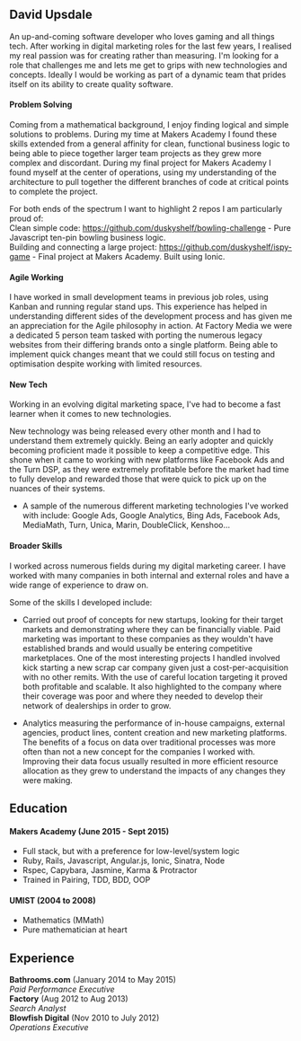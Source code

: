  ## David Upsdale

An up-and-coming software developer who loves gaming and all things tech. After working in digital marketing roles for the last few years, I realised my real passion was for creating rather than measuring. I'm looking for a role that challenges me and lets me get to grips with new technologies and concepts. Ideally I would be working as part of a dynamic team that prides itself on its ability to create quality software.


#### Problem Solving

Coming from a mathematical background, I enjoy finding logical and simple solutions to problems. During my time at Makers Academy I found these skills extended from a general affinity for clean, functional business logic to being able to piece together larger team projects as they grew more complex and discordant. During my final project for Makers Academy I found myself at the center of operations, using my understanding of the architecture to pull together the different branches of code at critical points to complete the project.

For both ends of the spectrum I want to highlight 2 repos I am particularly proud of:  
Clean simple code: https://github.com/duskyshelf/bowling-challenge - Pure Javascript ten-pin bowling business logic.  
Building and connecting a large project: https://github.com/duskyshelf/ispy-game - Final project at Makers Academy. Built using Ionic.  

#### Agile Working

I have worked in small development teams in previous job roles, using Kanban and running regular stand ups. This experience has helped in understanding different sides of the development process and has given me an appreciation for the Agile philosophy in action. At Factory Media we were a dedicated 5 person team tasked with porting the numerous legacy websites from their differing brands onto a single platform. Being able to implement quick changes meant that we could still focus on testing and optimisation despite working with limited resources.

#### New Tech

Working in an evolving digital marketing space, I've had to become a fast learner when it comes to new technologies.

New technology was being released every other month and I had to understand them extremely quickly. Being an early adopter and quickly becoming proficient made it possible to keep a competitive edge. This shone when it came to working with new platforms like Facebook Ads and the Turn DSP, as they were extremely profitable before the market had time to fully develop and rewarded those that were quick to pick up on the nuances of their systems.

- A sample of the numerous different marketing technologies I've worked with include: Google Ads, Google Analytics,
  Bing Ads, Facebook Ads, MediaMath, Turn, Unica, Marin, DoubleClick, Kenshoo...  

#### Broader Skills

I worked across numerous fields during my digital marketing career. I have worked with many companies in both internal and external roles and have a wide range of experience to draw on.

Some of the skills I developed include:
- Carried out proof of concepts for new startups, looking for their target markets and demonstrating where they can be financially viable. Paid marketing was important to these companies as they wouldn't have established brands and would usually be entering competitive marketplaces. One of the most interesting projects I handled involved kick starting a new scrap car company given just a cost-per-acquisition with no other remits. With the use of careful location targeting it proved both profitable and scalable. It also highlighted to the company where their coverage was poor and where they needed to develop their network of dealerships in order to grow.

- Analytics measuring the performance of in-house campaigns, external agencies, product lines, content creation and new marketing platforms. The benefits of a focus on data over traditional processes was more often than not a new concept for the companies I worked with. Improving their data focus usually resulted in more efficient resource allocation as they grew to understand the impacts of any changes they were making.

## Education

#### Makers Academy (June 2015 - Sept 2015)

- Full stack, but with a preference for low-level/system logic
- Ruby, Rails, Javascript, Angular.js, Ionic, Sinatra, Node
- Rspec, Capybara, Jasmine, Karma & Protractor
- Trained in Pairing, TDD, BDD, OOP

#### UMIST (2004 to 2008)

- Mathematics (MMath)
- Pure mathematician at heart

## Experience

**Bathrooms.com** (January 2014 to May 2015)  
*Paid Performance Executive*  
**Factory** (Aug 2012 to Aug 2013)  
*Search Analyst*  
**Blowfish Digital** (Nov 2010 to July 2012)  
*Operations Executive*  
